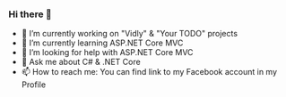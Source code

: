 ### Hi there 👋

- 🔭 I’m currently working on "Vidly" & "Your TODO" projects
- 🌱 I’m currently learning ASP.NET Core MVC
- 🤔 I’m looking for help with ASP.NET Core MVC
- 💬 Ask me about C# & .NET Core
- 📫 How to reach me: You can find link to my Facebook account in my Profile
